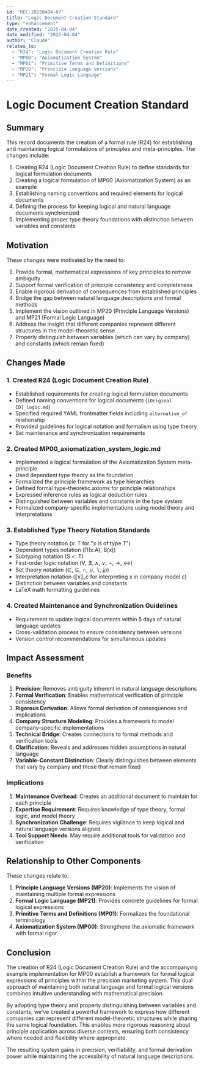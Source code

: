 ```yaml
---
id: "REC-20250404-07"
title: "Logic Document Creation Standard"
type: "enhancement"
date_created: "2025-04-04"
date_modified: "2025-04-04"
author: "Claude"
relates_to:
  - "R24": "Logic Document Creation Rule"
  - "MP00": "Axiomatization System"
  - "MP01": "Primitive Terms and Definitions"
  - "MP20": "Principle Language Versions"
  - "MP21": "Formal Logic Language"
---
```


# Logic Document Creation Standard

## Summary

This record documents the creation of a formal rule (R24) for establishing and maintaining logical formulations of principles and meta-principles. The changes include:

1. Creating R24 (Logic Document Creation Rule) to define standards for logical formulation documents
2. Creating a logical formulation of MP00 (Axiomatization System) as an example
3. Establishing naming conventions and required elements for logical documents
4. Defining the process for keeping logical and natural language documents synchronized
5. Implementing proper type theory foundations with distinction between variables and constants

## Motivation

These changes were motivated by the need to:

1. Provide formal, mathematical expressions of key principles to remove ambiguity
2. Support formal verification of principle consistency and completeness
3. Enable rigorous derivation of consequences from established principles
4. Bridge the gap between natural language descriptions and formal methods
5. Implement the vision outlined in MP20 (Principle Language Versions) and MP21 (Formal Logic Language)
6. Address the insight that different companies represent different structures in the model-theoretic sense
7. Properly distinguish between variables (which can vary by company) and constants (which remain fixed)

## Changes Made

### 1. Created R24 (Logic Document Creation Rule)

- Established requirements for creating logical formulation documents
- Defined naming conventions for logical documents (`[Original ID]_logic.md`)
- Specified required YAML frontmatter fields including `alternative_of` relationship
- Provided guidelines for logical notation and formalism using type theory
- Set maintenance and synchronization requirements

### 2. Created MP00_axiomatization_system_logic.md

- Implemented a logical formulation of the Axiomatization System meta-principle
- Used dependent type theory as the foundation
- Formalized the principle framework as type hierarchies
- Defined formal type-theoretic axioms for principle relationships
- Expressed inference rules as logical deduction rules
- Distinguished between variables and constants in the type system
- Formalized company-specific implementations using model theory and interpretations

### 3. Established Type Theory Notation Standards

- Type theory notation (x: T for "x is of type T")
- Dependent types notation (Π(x:A), B(x))
- Subtyping notation (S <: T)
- First-order logic notation (∀, ∃, ∧, ∨, ¬, →, ↔)
- Set theory notation (∈, ⊆, ∩, ∪, ∖, ℘)
- Interpretation notation (⟦x⟧_c for interpreting x in company model c)
- Distinction between variables and constants
- LaTeX math formatting guidelines

### 4. Created Maintenance and Synchronization Guidelines

- Requirement to update logical documents within 5 days of natural language updates
- Cross-validation process to ensure consistency between versions
- Version control recommendations for simultaneous updates

## Impact Assessment

### Benefits

1. **Precision**: Removes ambiguity inherent in natural language descriptions
2. **Formal Verification**: Enables mathematical verification of principle consistency
3. **Rigorous Derivation**: Allows formal derivation of consequences and implications
4. **Company Structure Modeling**: Provides a framework to model company-specific implementations
5. **Technical Bridge**: Creates connections to formal methods and verification tools
6. **Clarification**: Reveals and addresses hidden assumptions in natural language
7. **Variable-Constant Distinction**: Clearly distinguishes between elements that vary by company and those that remain fixed

### Implications

1. **Maintenance Overhead**: Creates an additional document to maintain for each principle
2. **Expertise Requirement**: Requires knowledge of type theory, formal logic, and model theory
3. **Synchronization Challenge**: Requires vigilance to keep logical and natural language versions aligned
4. **Tool Support Needs**: May require additional tools for validation and verification

## Relationship to Other Components

These changes relate to:

1. **Principle Language Versions (MP20)**: Implements the vision of maintaining multiple formal expressions
2. **Formal Logic Language (MP21)**: Provides concrete guidelines for formal logical expressions
3. **Primitive Terms and Definitions (MP01)**: Formalizes the foundational terminology
4. **Axiomatization System (MP00)**: Strengthens the axiomatic framework with formal rigor

## Conclusion

The creation of R24 (Logic Document Creation Rule) and the accompanying example implementation for MP00 establish a framework for formal logical expressions of principles within the precision marketing system. This dual approach of maintaining both natural language and formal logical versions combines intuitive understanding with mathematical precision.

By adopting type theory and properly distinguishing between variables and constants, we've created a powerful framework to express how different companies can represent different model-theoretic structures while sharing the same logical foundation. This enables more rigorous reasoning about principle application across diverse contexts, ensuring both consistency where needed and flexibility where appropriate.

The resulting system gains in precision, verifiability, and formal derivation power while maintaining the accessibility of natural language descriptions.
